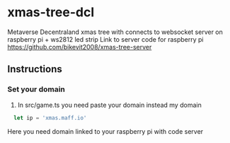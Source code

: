 # xmas-tree-dcl
 Metaverse Decentraland xmas tree with connects to websocket server on raspberry pi + ws2812 led strip
Link to server code for raspberry pi https://github.com/bikevit2008/xmas-tree-server

## Instructions

### Set your domain
1. In src/game.ts you need paste your domain instead my domain
````js
  let ip = 'xmas.maff.io'
````
Here you need domain linked to your raspberry pi with code server
